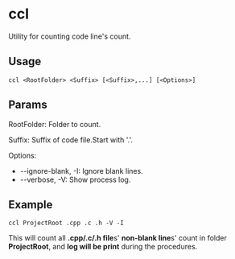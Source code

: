 # ccl
Utility for counting code line's count.

## Usage

    ccl <RootFolder> <Suffix> [<Suffix>,...] [<Options>]

## Params
RootFolder: Folder to count.

Suffix: Suffix of code file.Start with '.'.

Options:
* --ignore-blank, -I: Ignore blank lines.
* --verbose, -V: Show process log.

## Example

	ccl ProjectRoot .cpp .c .h -V -I

This will count all **.cpp/.c/.h file**s' **non-blank line**s' count in folder **ProjectRoot**, and **log will be print** during the procedures.